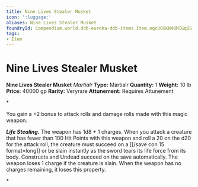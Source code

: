 ```yaml
---
title: Nine Lives Stealer Musket
icon: ':luggage:'
aliases: Nine Lives Stealer Musket
foundryId: Compendium.world.ddb-eureka-ddb-items.Item.nqcUOSKN4QMIGqQS
tags:
- Item
---
```


# Nine Lives Stealer Musket

**Nine Lives Stealer Musket**
_Martialr_
**Type:** Martialr
**Quantity:** 1
**Weight:** 10 lb
**Price:** 40000 gp
**Rarity:** Veryrare
**Attunement:** Requires Attunement

*<p>You gain a +2 bonus to attack rolls and damage rolls made with this magic weapon.

***Life Stealing.*** The weapon has 1d8 + 1 charges. When you attack a creature that has fewer than 100 Hit Points with this weapon and roll a 20 on the d20 for the attack roll, the creature must succeed on a [[/save con 15 format=long]] or be slain instantly as the sword tears its life force from its body. Constructs and Undead succeed on the save automatically. The weapon loses 1 charge if the creature is slain. When the weapon has no charges remaining, it loses this property.</p>*